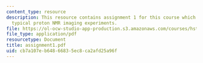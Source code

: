 ```yaml
---
content_type: resource
description: This resource contains assignment 1 for this course which discusses about
  typical proton NMR imaging experiments.
file: https://ol-ocw-studio-app-production.s3.amazonaws.com/courses/hst-584j-magnetic-resonance-analytic-biochemical-and-imaging-techniques-spring-2006/cb7a107eb64866835ec8ca2afd25a96f_assignment1.pdf
file_type: application/pdf
resourcetype: Document
title: assignment1.pdf
uid: cb7a107e-b648-6683-5ec8-ca2afd25a96f
---
```

